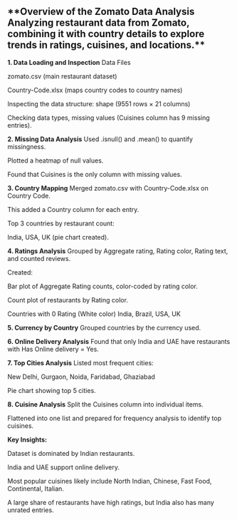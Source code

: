 <h2>**Overview of the Zomato Data Analysis
Analyzing restaurant data from Zomato, combining it with country details to explore trends in ratings, cuisines, and locations.**</h2>

**1. Data Loading and Inspection**
Data Files

zomato.csv (main restaurant dataset)

Country-Code.xlsx (maps country codes to country names)

Inspecting the data structure: shape (9551 rows × 21 columns)

Checking data types, missing values (Cuisines column has 9 missing entries).

**2. Missing Data Analysis**
Used .isnull() and .mean() to quantify missingness.

Plotted a heatmap of null values.

Found that Cuisines is the only column with missing values.

**3. Country Mapping**
Merged zomato.csv with Country-Code.xlsx on Country Code.

This added a Country column for each entry.

Top 3 countries by restaurant count:

India, USA, UK (pie chart created).

**4. Ratings Analysis**
Grouped by Aggregate rating, Rating color, Rating text, and counted reviews.

Created:

Bar plot of Aggregate Rating counts, color-coded by rating color.

Count plot of restaurants by Rating color.

Countries with 0 Rating (White color)
India, Brazil, USA, UK

**5. Currency by Country**
Grouped countries by the currency used.

**6. Online Delivery Analysis**
Found that only India and UAE have restaurants with Has Online delivery = Yes.

**7. Top Cities Analysis**
Listed most frequent cities:

New Delhi, Gurgaon, Noida, Faridabad, Ghaziabad

Pie chart showing top 5 cities.

**8. Cuisine Analysis**
Split the Cuisines column into individual items.

Flattened into one list and prepared for frequency analysis to identify top cuisines.

**Key Insights:**

Dataset is dominated by Indian restaurants.

India and UAE support online delivery.

Most popular cuisines likely include North Indian, Chinese, Fast Food, Continental, Italian.

A large share of restaurants have high ratings, but India also has many unrated entries.
